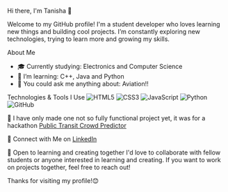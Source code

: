 Hi there, I'm Tanisha 👋

Welcome to my GitHub profile! I'm a student developer who loves learning new things and building cool projects. I’m constantly exploring new technologies, trying to learn more and growing my skills. 

About Me
- 🎓 Currently studying: Electronics and Computer Science 
- 🌱 I’m learning: C++, Java and Python 
- 💬 You could ask me anything about: Aviation!!

Technologies & Tools I Use
![HTML5](https://img.shields.io/badge/-HTML5-black?style=flat&logo=html5)
![CSS3](https://img.shields.io/badge/-CSS3-black?style=flat&logo=css3)
![JavaScript](https://img.shields.io/badge/-JavaScript-black?style=flat&logo=javascript)
![Python](https://img.shields.io/badge/-Python-black?style=flat&logo=python)
![GitHub](https://img.shields.io/badge/-GitHub-black?style=flat&logo=github)

🌱 
I have only made one not so fully functional project yet, it was for a hackathon
[Public Transit Crowd Predictor](https://github.com/mitski-1/Public-Transit-Predictor)


👯
Connect with Me on [LinkedIn](www.linkedin.com/in/tanisha-choudhary-4b8389289)


🤝 
Open to learning and creating together
I'd love to collaborate with fellow students or anyone interested in learning and creating. 
If you want to work on projects together, feel free to reach out!


Thanks for visiting my profile!😊

<!---
mitski-1/mitski-1 is a ✨ special ✨ repository because its `README.md` (this file) appears on your GitHub profile.
You can click the Preview link to take a look at your changes.
--->
